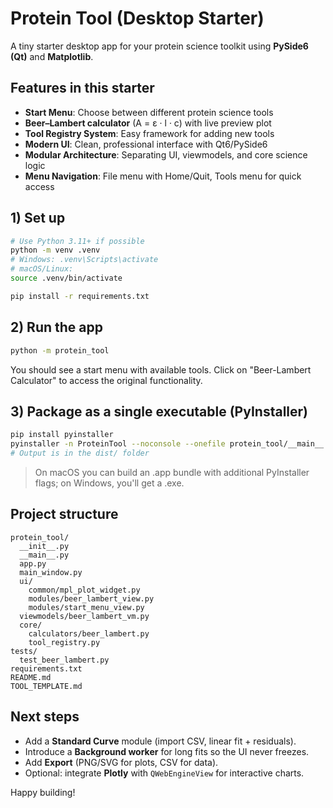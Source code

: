 # Protein Tool (Desktop Starter)

A tiny starter desktop app for your protein science toolkit using **PySide6 (Qt)** and **Matplotlib**.

## Features in this starter
- **Start Menu**: Choose between different protein science tools
- **Beer–Lambert calculator** (A = ε · l · c) with live preview plot
- **Tool Registry System**: Easy framework for adding new tools
- **Modern UI**: Clean, professional interface with Qt6/PySide6
- **Modular Architecture**: Separating UI, viewmodels, and core science logic
- **Menu Navigation**: File menu with Home/Quit, Tools menu for quick access

## 1) Set up
```bash
# Use Python 3.11+ if possible
python -m venv .venv
# Windows: .venv\Scripts\activate
# macOS/Linux:
source .venv/bin/activate

pip install -r requirements.txt
```

## 2) Run the app
```bash
python -m protein_tool
```

You should see a start menu with available tools. Click on "Beer-Lambert Calculator" to access the original functionality.

## 3) Package as a single executable (PyInstaller)
```bash
pip install pyinstaller
pyinstaller -n ProteinTool --noconsole --onefile protein_tool/__main__.py
# Output is in the dist/ folder
```

> On macOS you can build an .app bundle with additional PyInstaller flags; on Windows, you'll get a .exe.

## Project structure
```
protein_tool/
  __init__.py
  __main__.py
  app.py
  main_window.py
  ui/
    common/mpl_plot_widget.py
    modules/beer_lambert_view.py
    modules/start_menu_view.py
  viewmodels/beer_lambert_vm.py
  core/
    calculators/beer_lambert.py
    tool_registry.py
tests/
  test_beer_lambert.py
requirements.txt
README.md
TOOL_TEMPLATE.md
```

## Next steps
- Add a **Standard Curve** module (import CSV, linear fit + residuals).
- Introduce a **Background worker** for long fits so the UI never freezes.
- Add **Export** (PNG/SVG for plots, CSV for data).
- Optional: integrate **Plotly** with `QWebEngineView` for interactive charts.

Happy building!
